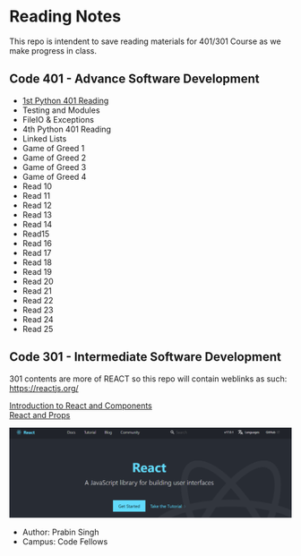 # Reading Notes

This repo is intendent to save reading materials for 401/301 Course as we make progress in class.


## Code 401 - Advance Software Development

- [1st Python 401 Reading](https://github.com/prabin544/reading-notes/blob/main/class401/class01.md)
- Testing and Modules
- FileIO & Exceptions
- 4th Python 401 Reading
- Linked Lists
- Game of Greed 1
- Game of Greed 2
- Game of Greed 3
- Game of Greed 4
- Read 10
- Read 11
- Read 12
- Read 13
- Read 14
- Read15
- Read 16
- Read 17
- Read 18
- Read 19
- Read 20
- Read 21
- Read 22
- Read 23
- Read 24
- Read 25


## Code 301 - Intermediate Software Development

301 contents are more of REACT so this repo will contain weblinks as such:  
https://reactjs.org/  

[Introduction to React and Components](class01.md)  
[React and Props](class02.md)  

![Alt text](/assests/react.PNG?raw=true "react")

- Author: Prabin Singh
- Campus: Code Fellows


